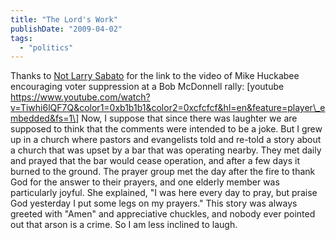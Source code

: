 ```yaml
---
title: "The Lord's Work"
publishDate: "2009-04-02"
tags: 
  - "politics"
---
```


Thanks to [Not Larry Sabato](http://notlarrysabato.typepad.com/) for the link to the video of Mike Huckabee encouraging voter suppression at a Bob McDonnell rally: \[youtube https://www.youtube.com/watch?v=Tiwhi6lQF7Q&color1=0xb1b1b1&color2=0xcfcfcf&hl=en&feature=player\_embedded&fs=1\] Now, I suppose that since there was laughter we are supposed to think that the comments were intended to be a joke. But I grew up in a church where pastors and evangelists told and re-told a story about a church that was upset by a bar that was operating nearby. They met daily and prayed that the bar would cease operation, and after a few days it burned to the ground. The prayer group met the day after the fire to thank God for the answer to their prayers, and one elderly member was particularly joyful. She explained, "I was here every day to pray, but praise God yesterday I put some legs on my prayers." This story was always greeted with "Amen" and appreciative chuckles, and nobody ever pointed out that arson is a crime. So I am less inclined to laugh.
